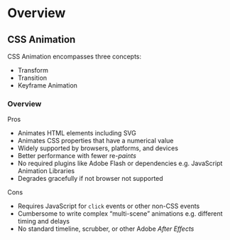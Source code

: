 # Overview

## CSS Animation

CSS Animation encompasses three concepts:

* Transform
* Transition
* Keyframe Animation

### Overview

Pros

* Animates HTML elements including SVG
* Animates CSS properties that have a numerical value
* Widely supported by browsers, platforms, and devices
* Better performance with fewer re-_paints_
* No required plugins like Adobe Flash or dependencies e.g. JavaScript Animation Libraries 
* Degrades gracefully if not browser not supported

Cons

* Requires JavaScript for `click` events or other non-CSS events
* Cumbersome to write complex “multi-scene” animations e.g. different timing and delays
* No standard timeline, scrubber, or other Adobe _After Effects_

